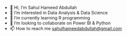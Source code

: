 - 👋 Hi, I’m Sahul Hameed Abdullah
- 👀 I’m interested in Data Analysis & Data Science
- 🌱 I’m currently learning R programming
- 💞️ I’m looking to collaborate on Power BI & Python
- 📫 How to reach me sahulhameedabdullah@gmail.com

<!---
Sahulabdullah/Sahulabdullah is a ✨ special ✨ repository because its `README.md` (this file) appears on your GitHub profile.
You can click the Preview link to take a look at your changes.
--->
